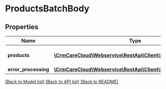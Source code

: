 # ProductsBatchBody

## Properties
Name | Type | Description | Notes
------------ | ------------- | ------------- | -------------
**products** | [**\CrmCareCloud\Webservice\RestApi\Client\Model\ProductBatch[]**](ProductBatch.md) | List of the CareCloud products. | 
**error_processing** | [**\CrmCareCloud\Webservice\RestApi\Client\Model\ErrorProcessing**](ErrorProcessing.md) |  | [optional] 

[[Back to Model list]](../../README.md#documentation-for-models) [[Back to API list]](../../README.md#documentation-for-api-endpoints) [[Back to README]](../../README.md)

